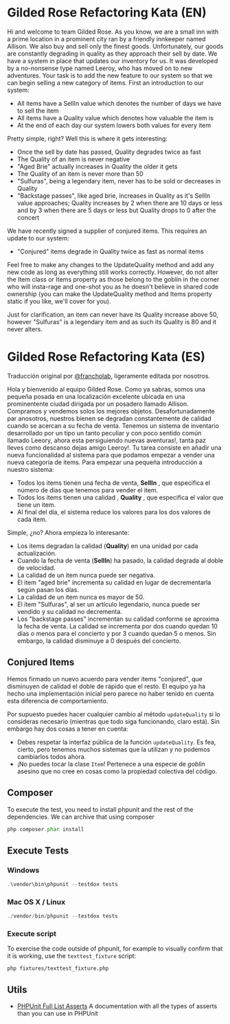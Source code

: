 # Gilded Rose Refactoring Kata (EN)

Hi and welcome to team Gilded Rose. As you know, we are a small inn with a 
prime location in a prominent city ran by a friendly innkeeper named 
Allison. We also buy and sell only the finest goods. Unfortunately, our 
goods are constantly degrading in quality as they approach their sell by 
date. We have a system in place that updates our inventory for us. It was 
developed by a no-nonsense type named Leeroy, who has moved on to new 
adventures. Your task is to add the new feature to our system so that we 
can begin selling a new category of items. First an introduction to our 
system:

- All items have a SellIn value which denotes the number of days we have 
to sell the item
- All items have a Quality value which denotes how valuable the item is
- At the end of each day our system lowers both values for every item

Pretty simple, right? Well this is where it gets interesting:

- Once the sell by date has passed, Quality degrades twice as fast
- The Quality of an item is never negative
- "Aged Brie" actually increases in Quality the older it gets
- The Quality of an item is never more than 50
- "Sulfuras", being a legendary item, never has to be sold or decreases 
in Quality
- "Backstage passes", like aged brie, increases in Quality as it's SellIn 
value approaches; Quality increases by 2 when there are 10 days or less 
and by 3 when there are 5 days or less but Quality drops to 0 after the 
concert

We have recently signed a supplier of conjured items. This requires an 
update to our system:

- "Conjured" items degrade in Quality twice as fast as normal items

Feel free to make any changes to the UpdateQuality method and add any 
new code as long as everything still works correctly. However, do not 
alter the Item class or Items property as those belong to the goblin 
in the corner who will insta-rage and one-shot you as he doesn't 
believe in shared code ownership (you can make the UpdateQuality 
method and Items property static if you like, we'll cover for you).

Just for clarification, an item can never have its Quality increase 
above 50, however "Sulfuras" is a legendary item and as such its 
Quality is 80 and it never alters.


# Gilded Rose Refactoring Kata (ES)

Traducción original por [@francholab](https://twitter.com/francholab), ligeramente editada por nosotros.


Hola y bienvenido al equipo Gilded Rose. 
Como ya sabras, somos una pequeña posada en una localización excelente ubicada en una prominentente ciudad dirigada por un posadero llamado Allison.
Compramos y vendemos solos los mejores objetos. Desafortunadamente par anosotros, nuestros bienen se degradan constantemente de calidad cuando se acercan a su fecha de venta. 
Tenemos un sistema de inventario desarrollado por un tipo un tanto peculiar y con poco sentido común llamado Leeory, ahora esta persiguiendo nuevas aventuras!, tanta paz lleves como descanso dejas amigo Leeroy!. Tu tarea consiste en añadir una nueva funcionalidad al sistema para que podamos empezar a vender una nueva categoría de items. Para empezar una pequeña introducción a nuestro sistema:

- Todos los items tienen una fecha de venta, **SellIn** , que especifica el número de días que tenemos para vender el item.
- Todos los items tienen una calidad , **Quality** , que especifica el valor que tiene un item.
- Al final del día, el sistema reduce los valores para los dos valores de cada item.

Simple, ¿no? Ahora empieza lo interesante:

- Los items degradan la calidad (**Quality**) en una unidad por cada actualización.
- Cuando la fecha de venta (**SellIn**) ha pasado, la calidad degrada al doble de velocidad.
- La calidad de un item nunca puede ser negativa.
- El item "aged brie" incrementa su calidad en lugar de decrementarla según pasan los días.
- La calidad de un item nunca es mayor de 50.
- El item "Sulfuras", al ser un artículo legendario, nunca puede ser vendido y su calidad no decrementa.
- Los "backstage passes" incrementan su calidad conforme se aproxima la fecha de venta. La calidad se incrementa por dos cuando quedan 10 días o menos para el concierto y por 3 cuando quedan 5 o menos. Sin embargo, la calidad disminuye a 0 después del concierto.

## Conjured Items
Hemos firmado un nuevo acuerdo para vender items "conjured", que disminuyen de calidad el doble de rápido que el resto. El equipo ya ha hecho una implementación inicial pero parece no haber tenido en cuenta esta diferencia de comportamiento.

Por supuesto puedes hacer cualquier cambio al método `updateQuality` si lo consideras necesario (mientras que todo siga funcionando, claro está). Sin embargo hay dos cosas a tener en cuenta:

- Debes respetar la interfaz pública de la función `updateQuality`. Es fea, cierto, pero tenemos muchos sistemas que la utilizan y no podemos cambiarlos todos ahora.
- ¡No puedes tocar la clase `Item`! Pertenece a una especie de *goblin* asesino que no cree en cosas como la propiedad colectiva del código.





## Composer

To execute the test, you need to install phpunit and the rest of the dependencies.
We can archive that using composer

```php
php composer.phar install
```


## Execute Tests

### Windows
```php
.\vendor\bin\phpunit --testdox tests
```



### Mac OS X / Linux 
```php
./vendor/bin/phpunit --testdox tests
```



### Execute script

To exercise the code outside of phpunit, for example to visually confirm that it is working,
use the `texttest_fixture` script:

```
php fixtures/texttest_fixture.php
```

## Utils

- [PHPUnit Full List Asserts](https://phpunit.readthedocs.io/es/latest/assertions.html) A documentation with all the types of asserts than you can use in PHPUnit